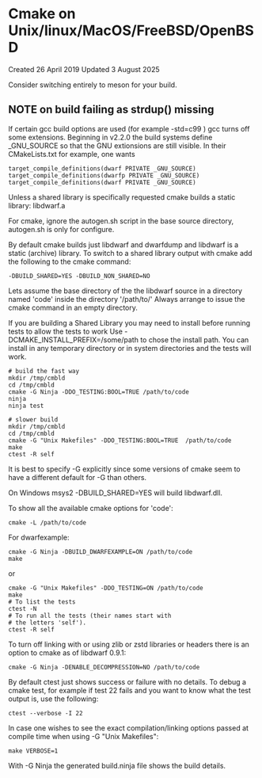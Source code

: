 # Cmake on Unix/linux/MacOS/FreeBSD/OpenBSD
Created 26 April 2019
Updated 3 August 2025

Consider switching entirely to meson for your build.

## NOTE on build failing as strdup() missing

If certain gcc build options are used (for example
-std=c99 ) gcc turns off some extensions. 
Beginning in v2.2.0 the build systems define _GNU_SOURCE
so that the GNU extionsions are still visible.
In their CMakeLists.txt for example, one wants

    target_compile_definitions(dwarf PRIVATE _GNU_SOURCE)
    target_compile_definitions(dwarfp PRIVATE _GNU_SOURCE)
    target_compile_definitions(dwarf PRIVATE _GNU_SOURCE)

Unless a shared library is specifically requested
cmake builds a static library: libdwarf.a

For cmake, ignore the autogen.sh
script in the base source directory, autogen.sh
is only for configure.

By default cmake builds just libdwarf and dwarfdump
and libdwarf is a static (archive) library.
To switch to a shared library output with cmake add
the following to the cmake command:

    -DBUILD_SHARED=YES -DBUILD_NON_SHARED=NO

Lets assume the base directory of the the libdwarf source in a
directory named 'code' inside the directory '/path/to/' Always
arrange to issue the cmake command in an empty directory.

If you are building a Shared Library you may need to
install before running tests to allow the tests to work
Use -DCMAKE_INSTALL_PREFIX=/some/path  to chose
the install path.
You can install in any temporary directory or
in system directories and the tests will work.

    # build the fast way
    mkdir /tmp/cmbld
    cd /tmp/cmbld
    cmake -G Ninja -DDO_TESTING:BOOL=TRUE /path/to/code
    ninja
    ninja test

    # slower build
    mkdir /tmp/cmbld
    cd /tmp/cmbld
    cmake -G "Unix Makefiles" -DDO_TESTING:BOOL=TRUE  /path/to/code
    make
    ctest -R self

It is best to specify -G explicitly since some versions of cmake
seem to have a different default for -G than others.

On Windows msys2 -DBUILD_SHARED=YES will build libdwarf.dll.

To show all the available cmake options for 'code':

    cmake -L /path/to/code

For dwarfexample:

    cmake -G Ninja -DBUILD_DWARFEXAMPLE=ON /path/to/code
    make

or

    cmake -G "Unix Makefiles" -DDO_TESTING=ON /path/to/code
    make
    # To list the tests
    ctest -N
    # To run all the tests (their names start with
    # the letters 'self').
    ctest -R self

To turn off linking with or using zlib or zstd libraries
or headers there is an option to cmake as of libdwarf 0.9.1:

    cmake -G Ninja -DENABLE_DECOMPRESSION=NO /path/to/code

By default ctest just shows success or failure with no details.
To debug a cmake test, for example if test 22 fails and you
want to know what the test output is, use the following:

    ctest --verbose -I 22

In case one wishes to see the exact compilation/linking options
passed at compile time when using -G "Unix Makefiles":

    make VERBOSE=1

With -G Ninja the generated build.ninja file shows
the build details.
